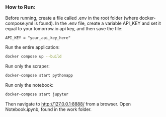 ### How to Run:

Before running, create a file called .env in the root folder (where docker-compose.yml is found). In the .env file, create a variable API_KEY and set it equal to your tomorrow.io api key, and then save the file:

```
API_KEY = "your_api_key_here"
```


Run the entire application:
```bash
docker compose up --build
```

Run only the scraper:
```bash
docker-compose start pythonapp
```

Run only the notebook:
```bash
docker-compose start jupyter

```
Then navigate to http://127.0.0.1:8888/ from a browser.
Open Notebook.ipynb, found in the work folder.